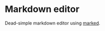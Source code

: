 # Markdown editor
Dead-simple markdown editor using [marked](http://https://github.com/chjj/marked).
